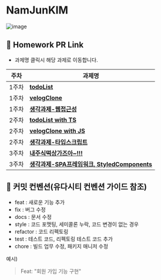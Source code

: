 # NamJunKIM

![image](https://user-images.githubusercontent.com/69416561/192344870-6e21cfcd-f746-4bf1-ac8e-e4ae8c09c349.png)


## 🔗 Homework PR Link 
- 과제명 클릭시 해당 과제로 이동합니다.

|주차|과제명|
|------|---|
|1주차|[**todoList**](https://github.com/IN-SOPT-WEB/NamJunKIM/pull/1/files#diff-8e010085143d0eea500e1de6d6a55485cc4686bd2433b5e53a1dfb16245292ba)|
|1주차|[**velogClone**](https://github.com/IN-SOPT-WEB/NamJunKIM/pull/1/files#diff-5047b759c80072e29866a15aba9c835e3056addd7b47275e81619f7052ee77e2)|
|1주차|[**생각과제-웹접근성**](https://github.com/IN-SOPT-WEB/NamJunKIM/pull/1/files#diff-fe4b77b543d5d1cf7add35048380512c3a38e759de07f55cdffc043be9ebb2e5)|
|2주차|[**todoList with TS**](https://github.com/IN-SOPT-WEB/NamJunKIM/pull/3)|
|2주차|[**velogClone with JS**](https://github.com/IN-SOPT-WEB/NamJunKIM/pull/4)|
|2주차|[**생각과제-타입스크립트**](https://github.com/IN-SOPT-WEB/NamJunKIM/pull/5)|
|3주차|[**내주식떡상가즈아~!!!**](https://github.com/IN-SOPT-WEB/NamJunKIM/pull/6)|
|3주차|[**생각과제-SPA프레임워크, StyledComponents**](https://github.com/IN-SOPT-WEB/NamJunKIM/pull/7)|()|

## 🔨 커밋 컨벤션(유다시티 컨벤션 가이드 참조)

- feat : 새로운 기능 추가
- fix : 버그 수정
- docs : 문서 수정
- style : 코드 포맷팅, 세미콜론 누락, 코드 변경이 없는 경우
- refactor : 코드 리펙토링
- test : 테스트 코드, 리펙토링 테스트 코드 추가
- chore : 빌드 업무 수정, 패키지 매니저 수정

예시) 
> Feat: "회원 가입 기능 구현"
